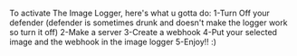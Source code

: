 To activate The Image Logger, here's what u gotta do: 
1-Turn Off your defender (defender is sometimes drunk and doesn't make the logger work so turn it off)
2-Make a server
3-Create a webhook
4-Put your selected image and the webhook in the image logger
5-Enjoy!! :)

